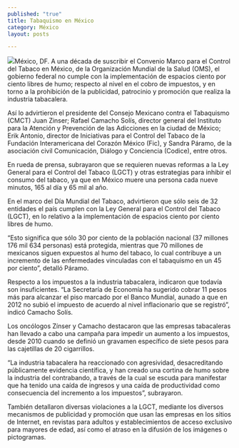 ```yaml
---
published: "true"
title: Tabaquismo en México
category: México
layout: posts

---
```


![](http://i.imgur.com/uZfHmUXm.jpg)México, DF. A una década de suscribir el Convenio Marco para el Control del Tabaco en México, de la Organización Mundial de la Salud (OMS), el gobierno federal no cumple con la implementación de espacios ciento por ciento libres de humo; respecto al nivel en el cobro de impuestos, y en torno a la prohibición de la publicidad, patrocinio y promoción que realiza la industria tabacalera.

Así lo advirtieron el presidente del Consejo Mexicano contra el Tabaquismo (CMCT) Juan Zinser; Rafael Camacho Solís, director general del Instituto para la Atención y Prevención de las Adicciones en la ciudad de México; Erik Antonio, director de Iniciativas para el Control del Tabaco de la Fundación Interamericana del Corazón México (Fic), y Sandra Páramo, de la asociación civil Comunicación, Diálogo y Conciencia (Codice), entre otros.

En rueda de prensa, subrayaron que se requieren nuevas reformas a la Ley General para el Control del Tabaco (LGCT) y otras estrategias para inhibir el consumo del tabaco, ya que en México muere una persona cada nueve minutos, 165 al día y 65 mil al año.

En el marco del Día Mundial del Tabaco, advirtieron que sólo seis de 32 entidades el país cumplen con la Ley General para el Control del Tabaco (LGCT), en lo relativo a la implementación de espacios ciento por ciento libres de humo.

“Esto significa que sólo 30 por ciento de la población nacional (37 millones 176 mil 634 personas) está protegida, mientras que 70 millones de mexicanos siguen expuestos al humo del tabaco, lo cual contribuye a un incremento de las enfermedades vinculadas con el tabaquismo en un 45 por ciento”, detalló Páramo.

Respecto a los impuestos a la industria tabacalera, indicaron que todavía son insuficientes. “La Secretaría de Economía ha sugerido cobrar 11 pesos más para alcanzar el piso marcado por el Banco Mundial, aunado a que en 2012 no subió el impuesto de acuerdo al nivel inflacionario que se registró”, indicó Camacho Solís.

Los oncólogos Zínser y Camacho destacaron que las empresas tabacaleras han llevado a cabo una campaña para impedir un aumento a los impuestos, desde 2010 cuando se definió un gravamen específico de siete pesos para las cajetillas de 20 cigarrillos.

“La industria tabacalera ha reaccionado con agresividad, desacreditando públicamente evidencia científica, y han creado una cortina de humo sobre la industria del contrabando, a través de la cual se escuda para manifestar que ha tenido una caída de ingresos y una caída de productividad como consecuencia del incremento a los impuestos”, subrayaron.

También detallaron diversas violaciones a la LGCT, mediante los diversos mecanismos de publicidad y promoción que usan las empresas en los sitios de Internet, en revistas para adultos y establecimientos de acceso exclusivo para mayores de edad, así como el atraso en la difusión de los imágenes o pictogramas.
